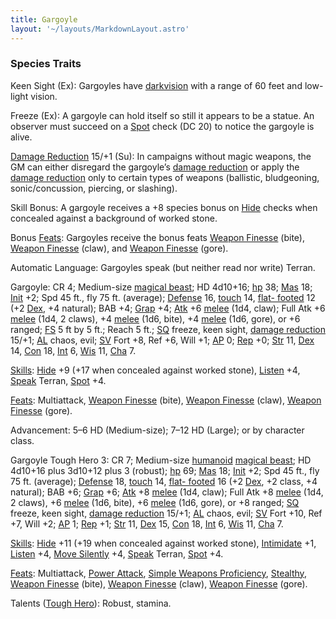 ```yaml
---
title: Gargoyle
layout: '~/layouts/MarkdownLayout.astro'
---
```

### Species Traits

Keen Sight (Ex): Gargoyles have
[darkvision](/modern.d20.srd/special.abilities/darkvision) with a range of 60
feet and low-light vision.

Freeze (Ex): A gargoyle can hold itself so still it appears to be a statue. An
observer must succeed on a [Spot](/modern.d20.srd/skills/spot) check (DC 20)
to notice the gargoyle is alive.

[Damage Reduction](/modern.d20.srd/special.abilities/damage.reduction) 15/+1
(Su): In campaigns without magic weapons, the GM can either disregard the
gargoyle’s [damage reduction](/modern.d20.srd/special.abilities/damage.reduction) or apply the
[damage reduction](/modern.d20.srd/special.abilities/damage.reduction) only to
certain types of weapons (ballistic, bludgeoning, sonic/concussion, piercing,
or slashing).

Skill Bonus: A gargoyle receives a +8 species bonus on
[Hide](/modern.d20.srd/skills/hide) checks when concealed against a background
of worked stone.

Bonus [Feats](/modern.d20.srd/feats): Gargoyles receive the bonus feats
[Weapon Finesse](/modern.d20.srd/feats/weapon.finesse) (bite), [Weapon Finesse](/modern.d20.srd/feats/weapon.finesse) (claw), and [Weapon Finesse](/modern.d20.srd/feats/weapon.finesse) (gore).

Automatic Language: Gargoyles speak (but neither read nor write) Terran.

Gargoyle: CR 4; Medium-size [magical beast](/modern.d20.srd/creature.types/magical.beast); HD 4d10+16;
[hp](/modern.d20.srd/combat/hit.points) 38;
[Mas](/modern.d20.srd/creatures/creature.overview) 18;
[Init](/modern.d20.srd/combat/initiative) +2; Spd 45 ft., fly 75 ft.
(average); [Defense](/modern.d20.srd/combat/defense) 16,
[touch](/modern.d20.srd/combat/attack.actions) 14, [flat- footed](/modern.d20.srd/combat/surprise) 12 (+2
[Dex](/modern.d20.srd/basics/ability.scores), +4 natural); BAB +4;
[Grap](/modern.d20.srd/combat/grapple) +4;
[Atk](/modern.d20.srd/combat/attack.roll) +6
[melee](/modern.d20.srd/combat/attack.roll) (1d4, claw); Full Atk +6
[melee](/modern.d20.srd/combat/attack.roll) (1d4, 2 claws), +4
[melee](/modern.d20.srd/combat/attack.roll) (1d6, bite), +4
[melee](/modern.d20.srd/combat/attack.roll) (1d6, gore), or +6 ranged;
[FS](/modern.d20.srd/creatures/creature.overview) 5 ft by 5 ft.; Reach 5 ft.;
[SQ](/modern.d20.srd/creatures/creature.overview) freeze, keen sight, [damage reduction](/modern.d20.srd/special.abilities/damage.reduction) 15/+1;
[AL](/modern.d20.srd/basics/allegiances) chaos, evil;
[SV](/modern.d20.srd/basics/saving.throws) Fort +8, Ref +6, Will +1;
[AP](/modern.d20.srd/creatures/creature.overview) 0;
[Rep](/modern.d20.srd/creatures/creature.overview) +0;
[Str](/modern.d20.srd/basics/ability.scores) 11,
[Dex](/modern.d20.srd/basics/ability.scores) 14,
[Con](/modern.d20.srd/basics/ability.scores) 18,
[Int](/modern.d20.srd/basics/ability.scores) 6,
[Wis](/modern.d20.srd/basics/ability.scores) 11,
[Cha](/modern.d20.srd/basics/ability.scores) 7.

[Skills](/modern.d20.srd/skills): [Hide](/modern.d20.srd/skills/hide) +9 (+17
when concealed against worked stone), [Listen](/modern.d20.srd/skills/listen)
+4, [Speak](/modern.d20.srd/skills/speak.language) Terran,
[Spot](/modern.d20.srd/skills/spot) +4.

[Feats](/modern.d20.srd/feats): Multiattack, [Weapon Finesse](/modern.d20.srd/feats/weapon.finesse) (bite), [Weapon Finesse](/modern.d20.srd/feats/weapon.finesse) (claw), [Weapon Finesse](/modern.d20.srd/feats/weapon.finesse) (gore).

Advancement: 5–6 HD (Medium-size); 7–12 HD (Large); or by character class.

Gargoyle Tough Hero 3: CR 7; Medium-size
[humanoid](/modern.d20.srd/creature.types/humanoid) [magical beast](/modern.d20.srd/creature.types/magical.beast); HD 4d10+16 plus 3d10+12
plus 3 (robust); [hp](/modern.d20.srd/combat/hit.points) 69;
[Mas](/modern.d20.srd/creatures/creature.overview) 18;
[Init](/modern.d20.srd/combat/initiative) +2; Spd 45 ft., fly 75 ft.
(average); [Defense](/modern.d20.srd/combat/defense) 18,
[touch](/modern.d20.srd/combat/attack.actions) 14, [flat- footed](/modern.d20.srd/combat/surprise) 16 (+2
[Dex](/modern.d20.srd/basics/ability.scores), +2 class, +4 natural); BAB +6;
[Grap](/modern.d20.srd/combat/grapple) +6;
[Atk](/modern.d20.srd/combat/attack.roll) +8
[melee](/modern.d20.srd/combat/attack.roll) (1d4, claw); Full Atk +8
[melee](/modern.d20.srd/combat/attack.roll) (1d4, 2 claws), +6
[melee](/modern.d20.srd/combat/attack.roll) (1d6, bite), +6
[melee](/modern.d20.srd/combat/attack.roll) (1d6, gore), or +8 ranged;
[SQ](/modern.d20.srd/creatures/creature.overview) freeze, keen sight, [damage reduction](/modern.d20.srd/special.abilities/damage.reduction) 15/+1;
[AL](/modern.d20.srd/basics/allegiances) chaos, evil;
[SV](/modern.d20.srd/basics/saving.throws) Fort +10, Ref +7, Will +2;
[AP](/modern.d20.srd/creatures/creature.overview) 1;
[Rep](/modern.d20.srd/creatures/creature.overview) +1;
[Str](/modern.d20.srd/basics/ability.scores) 11,
[Dex](/modern.d20.srd/basics/ability.scores) 15,
[Con](/modern.d20.srd/basics/ability.scores) 18,
[Int](/modern.d20.srd/basics/ability.scores) 6,
[Wis](/modern.d20.srd/basics/ability.scores) 11,
[Cha](/modern.d20.srd/basics/ability.scores) 7.

[Skills](/modern.d20.srd/skills): [Hide](/modern.d20.srd/skills/hide) +11 (+19
when concealed against worked stone),
[Intimidate](/modern.d20.srd/skills/intimidate) +1,
[Listen](/modern.d20.srd/skills/listen) +4, [Move Silently](/modern.d20.srd/skills/move.silently) +4,
[Speak](/modern.d20.srd/skills/speak.language) Terran,
[Spot](/modern.d20.srd/skills/spot) +4.

[Feats](/modern.d20.srd/feats): Multiattack, [Power Attack](/modern.d20.srd/feats/power.attack), [Simple Weapons Proficiency](/modern.d20.srd/feats/simple.weapons.proficiency),
[Stealthy](/modern.d20.srd/feats/stealthy), [Weapon Finesse](/modern.d20.srd/feats/weapon.finesse) (bite), [Weapon Finesse](/modern.d20.srd/feats/weapon.finesse) (claw), [Weapon Finesse](/modern.d20.srd/feats/weapon.finesse) (gore).

Talents ([Tough Hero](/modern.d20.srd/classes/basic/tough.hero)): Robust,
stamina.

